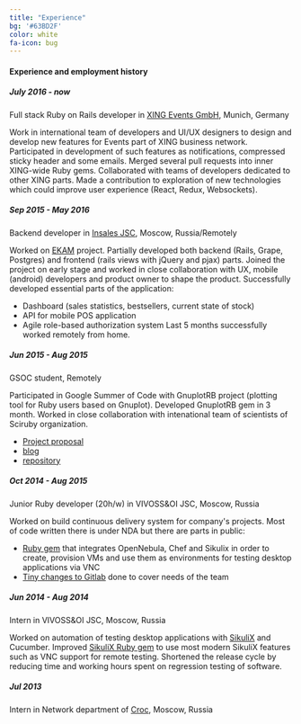 ```yaml
---
title: "Experience"
bg: '#63BD2F'
color: white
fa-icon: bug
---
```


#### Experience and employment history

##### July 2016 - now

Full stack Ruby on Rails developer in [XING Events GmbH](https://en.xing-events.com/), Munich, Germany

Work in international team of developers and UI/UX designers to design and develop new features for Events part of XING business network. Participated in development of such features as notifications, compressed sticky header and some emails. Merged several pull requests into inner XING-wide Ruby gems. Collaborated with teams of developers dedicated to other XING parts. Made a contribution to exploration of new technologies which could improve user experience (React, Redux, Websockets).

##### Sep 2015 - May 2016

Backend developer in [Insales JSC](http://www.insales.ru/), Moscow, Russia/Remotely

Worked on [EKAM](http://www.ekam.ru/) project. Partially developed both backend (Rails, Grape, Postgres) and frontend (rails views with jQuery and pjax) parts. Joined the project on early stage and worked in close collaboration with UX, mobile (android) developers and product owner to shape the product. Successfully developed essential parts of the application:

* Dashboard (sales statistics, bestsellers, current state of stock)
* API for mobile POS application
* Agile role-based authorization system
Last 5 months successfully worked remotely from home.

##### Jun 2015 - Aug 2015

GSOC student, Remotely

Participated in Google Summer of Code with GnuplotRB project (plotting tool for Ruby users based on Gnuplot). Developed GnuplotRB gem in 3 month. Worked in close collaboration with intenational team of scientists of Sciruby organization.

* [Project proposal](http://www.google-melange.com/gsoc/proposal/public/google/gsoc2015/dilcom/5629499534213120)
* [blog](http://www.evgrafov.work/gnuplotrb/)
* [repository](https://github.com/sciruby/gnuplotrb)

##### Oct 2014 - Aug 2015

Junior Ruby developer (20h/w) in VIVOSS&OI JSC, Moscow, Russia

Worked on build continuous delivery system for company's projects. Most of code written there is under NDA but there are parts in public:

* [Ruby gem](https://github.com/dilcom/testagent) that integrates OpenNebula, Chef and Sikulix in order to create, provision VMs and use them as environments for testing desktop applications via VNC
* [Tiny changes to Gitlab](https://github.com/dilcom/gitlabhq/commits/master) done to cover needs of the team

##### Jun 2014 - Aug 2014

Intern in VIVOSS&OI JSC, Moscow, Russia

Worked on automation of testing desktop applications with [SikuliX](http://sikulix.com/) and Cucumber. Improved [SikuliX Ruby gem](https://github.com/RaiMan/SikuliX-2014/commit/151b9ae20ffb5149470873cd95259e73160c34a7) to use most modern SikuliX features such as VNC support for remote testing. Shortened the release cycle by reducing time and working hours spent on regression testing of software.

##### Jul 2013

Intern in Network department of [Croc](http://www.croc.ru/eng/), Moscow, Russia
